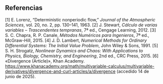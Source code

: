 ## Referencias

[1] E. Lorenz, “Deterministic nonperiodic flow,” *Journal of the Atmospheric Sciences*, vol. 20, no. 2, pp. 130–141, 1963.
[2] J. Stewart, *Cálculo de varias variables – Trascendentes tempranas*, 7ª ed., Cengage Learning, 2012.
[3] S. C. Chapra, R. P. Canale, *Métodos Numéricos para Ingenieros*, 7ª ed., McGraw-Hill, 2015.
[4] J. D. Lambert, *Numerical Methods for Ordinary Differential Systems: The Initial Value Problem*, John Wiley & Sons, 1991.
[5] S. H. Strogatz, *Nonlinear Dynamics and Chaos: With Applications to Physics, Biology, Chemistry, and Engineering*, 2nd ed., CRC Press, 2015.
[6] «Divergence (Article)», Khan Academy. https://www.khanacademy.org/math/multivariable-calculus/multivariable-derivatives/divergence-and-curl-articles/a/divergence (accedido 14 de junio de 2025).